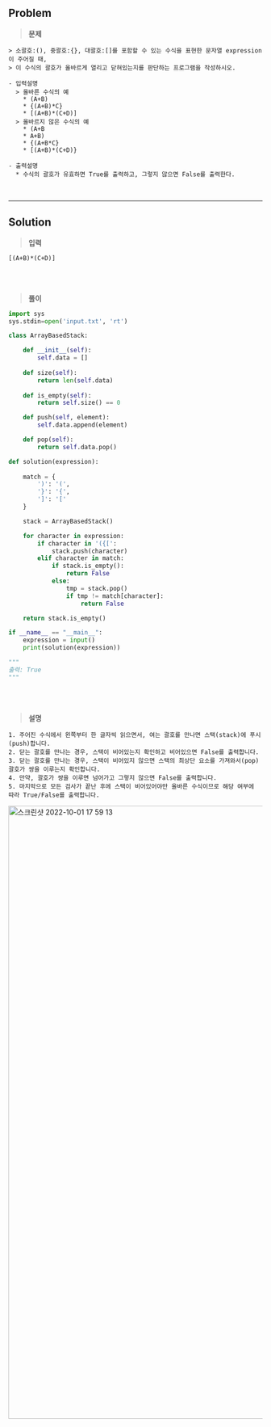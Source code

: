 ## Problem

> **문제**
  ```
  > 소괄호:(), 중괄호:{}, 대괄호:[]를 포함할 수 있는 수식을 표현한 문자열 expression이 주어질 때,
  > 이 수식의 괄호가 올바르게 열리고 닫혀있는지를 판단하는 프로그램을 작성하시오.

  - 입력설명
    > 올바른 수식의 예
      * (A+B)
      * {(A+B)*C}
      * [(A+B)*(C+D)]  
    > 올바르지 않은 수식의 예
      * (A+B
      * A+B)
      * {(A+B*C}
      * [(A+B)*(C+D)}
  
  - 출력설명
    * 수식의 괄호가 유효하면 True를 출력하고, 그렇지 않으면 False를 출력한다.
  ```

<br>
<hr>

## Solution

> **입력**
  ```
  [(A+B)*(C+D)]
  ```

<br>
<br>

> **풀이**
  ```python
  import sys
  sys.stdin=open('input.txt', 'rt')

  class ArrayBasedStack:

      def __init__(self):
          self.data = []
      
      def size(self):
          return len(self.data)
    
      def is_empty(self):
          return self.size() == 0

      def push(self, element):
          self.data.append(element)

      def pop(self):
          return self.data.pop()

  def solution(expression):
    
      match = {        
          ')': '(',
          '}': '{',
          ']': '['
      }

      stack = ArrayBasedStack()

      for character in expression:
          if character in '({[':
              stack.push(character)
          elif character in match:
              if stack.is_empty():
                  return False
              else:
                  tmp = stack.pop()
                  if tmp != match[character]:
                      return False

      return stack.is_empty()

  if __name__ == "__main__":
      expression = input()
      print(solution(expression))
  
  """
  출력: True
  """
  ```

<br>
<br>

> **설명**
  ```
  1. 주어진 수식에서 왼쪽부터 한 글자씩 읽으면서, 여는 괄호를 만나면 스택(stack)에 푸시(push)합니다.
  2. 닫는 괄호를 만나는 경우, 스택이 비어있는지 확인하고 비어있으면 False를 출력합니다.
  3. 닫는 괄호를 만나는 경우, 스택이 비어있지 않으면 스택의 최상단 요소를 가져와서(pop) 괄호가 쌍을 이루는지 확인합니다.
  4. 만약, 괄호가 쌍을 이루면 넘어가고 그렇지 않으면 False를 출력합니다.
  5. 마지막으로 모든 검사가 끝난 후에 스택이 비어있어야만 올바른 수식이므로 해당 여부에 따라 True/False를 출력합니다. 
  ```
  <img width="1214" alt="스크린샷 2022-10-01 17 59 13" src="https://user-images.githubusercontent.com/89829943/193401836-a35572e3-17cf-4235-a289-7988682c83ca.png">